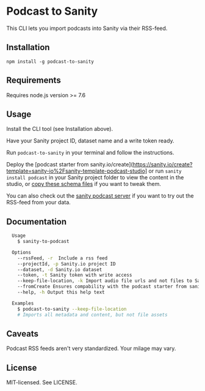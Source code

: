 # Podcast to Sanity

This CLI lets you import podcasts into Sanity via their RSS-feed.

## Installation

`npm install -g podcast-to-sanity`

## Requirements

Requires node.js version >= 7.6

## Usage

Install the CLI tool (see Installation above).

Have your Sanity project ID, dataset name and a write token ready.

Run `podcast-to-sanity` in your terminal and follow the instructions.

Deploy the [podcast starter from sanity.io/create](https://sanity.io/create?template=sanity-io%2Fsanity-template-podcast-studio] or run `sanity install podcast` in your Sanity project folder to view the content in the studio, or [copy these schema files](https://github.com/kmelve/sanity-plugin-podcast/blob/master/src/podcast.js) if you want to tweak them.

You can also check out the [sanity podcast server](https://github.com/kmelve/sanity-podcast-server) if you want to try out the RSS-feed from your data.

## Documentation

```bash
  Usage
    $ sanity-to-podcast

  Options
    --rssFeed, -r  Include a rss feed
    --projectId, -p Sanity.io project ID
    --dataset, -d Sanity.io dataset
    --token, -t Sanity token with write access
    --keep-file-location, -k Import audio file urls and not files to Sanity
    --fromCreate Ensures compability with the podcast starter from sanity.io/create
    --help, -h Output this help text

  Examples
    $ podcast-to-sanity --keep-file-location
    # Imports all metadata and content, but not file assets
```

## Caveats

Podcast RSS feeds aren't very standardized. Your milage may vary.

## License

MIT-licensed. See LICENSE.
